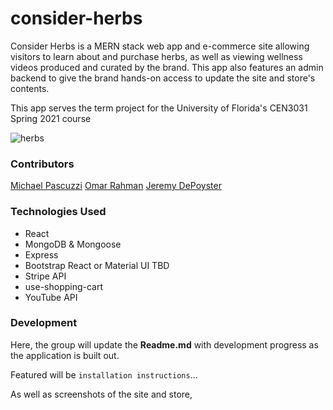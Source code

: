 
# consider-herbs
Consider Herbs is a MERN stack web app and e-commerce site allowing visitors to learn about and purchase herbs, as well as viewing wellness videos produced and curated by the brand. This app also features an admin backend to give the brand hands-on access to update the site and store's contents.

This app serves the term project for the University of Florida's CEN3031 Spring 2021 course

![herbs](https://assets.rebelmouse.io/eyJhbGciOiJIUzI1NiIsInR5cCI6IkpXVCJ9.eyJpbWFnZSI6Imh0dHBzOi8vYXNzZXRzLnJibC5tcy8yMjExNDE4MC9vcmlnaW4uanBnIiwiZXhwaXJlc19hdCI6MTY2MzMwMDc1MH0.kwJLT77dLIvCs0D9qdAAPF_WISIbzHNH9JalMIJO6Q0/img.jpg?width=1245&quality=85&coordinates=0,0,0,0&height=700)

### Contributors
[Michael Pascuzzi](https://github.com/gatorpazz)
[Omar Rahman](https://github.com/IBeRamen)
[Jeremy DePoyster](https://github.com/maulgoth)

### Technologies Used

 - React
 - MongoDB & Mongoose
 - Express
 - Bootstrap React or Material UI TBD
 - Stripe API
 - use-shopping-cart
 - YouTube API

### Development
Here, the group will update the **Readme.md** with development progress as the application is built out.

Featured will be `installation instructions`...

As well as screenshots of the site and store,

